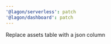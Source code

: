 ```yaml
---
'@lagon/serverless': patch
'@lagon/dashboard': patch
---
```


Replace assets table with a json column
